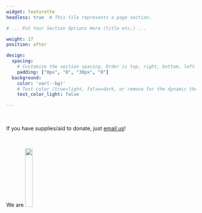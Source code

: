 ```yaml
---
widget: featurette
headless: true  # This file represents a page section.

# ... Put Your Section Options Here (title etc.) ...

weight: 17
position: after

design:
  spacing:
    # Customize the section spacing. Order is top, right, bottom, left.
    padding: ["0px", "0", "30px", "0"]
  background:
    color: 'var(--bg)'
    # Text color (true=light, false=dark, or remove for the dynamic theme color).
    text_color_light: false

---
```


</br>

If you have supplies/aid to donate, just <a href="mailto:sunflowerswales@gmail.com"><i class="fa-solid fa-envelope"></i> email us</a>!

</br>


We are <a href="https://www.scvs.org.uk/membership" target="_blank"><img src="uploads/SCVS.jpg" width="20%" style="display: inline;"></a>

</br>

